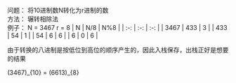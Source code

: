 问题： 将10进制数N转化为r进制的数  
方法： 辗转相除法  
例子： N = 3467 r = 8
| N | N/8 | N%8 |
| :-: | :-: | :-: |
| 3467 | 433 | 3 |
| 433 | 54 | 1 |
| 54 | 6 | 6 |
| 6 | 0 | 6 |

由于转换的八进制是按低位到高位的顺序产生的，因此入栈保存，出栈正好是想要的结果  

(3467)\_{10} = (6613)\_{8}


